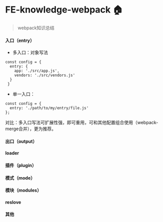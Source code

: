 # FE-knowledge-webpack 🏠
> webpack知识总结

#### 入口（entry）
  * 多入口：对象写法
```
const config = {
  entry: {
    app: './src/app.js',
    vendors: './src/vendors.js'
  }
 }
  ```
  * 单一入口：
```
const config = {
  entry: './path/to/my/entry/file.js'
};
```
对比：多入口写法可扩展性强，即可重用，可和其他配置组合使用（webpack-merge合并），更为推荐。
#### 出口（output）
#### loader
#### 插件（plugin）
#### 模式（mode）
#### 模块（modules）
#### reslove
#### 其他

